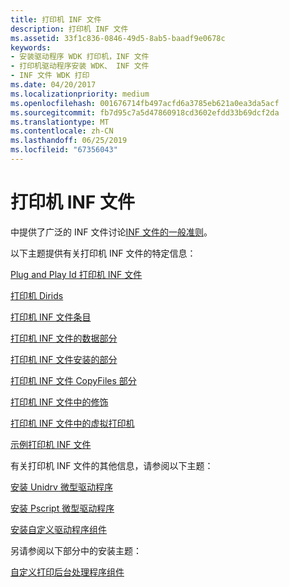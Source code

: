 ```yaml
---
title: 打印机 INF 文件
description: 打印机 INF 文件
ms.assetid: 33f1c836-0846-49d5-8ab5-baadf9e0678c
keywords:
- 安装驱动程序 WDK 打印机，INF 文件
- 打印机驱动程序安装 WDK、 INF 文件
- INF 文件 WDK 打印
ms.date: 04/20/2017
ms.localizationpriority: medium
ms.openlocfilehash: 001676714fb497acfd6a3785eb621a0ea3da5acf
ms.sourcegitcommit: fb7d95c7a5d47860918cd3602efdd33b69dcf2da
ms.translationtype: MT
ms.contentlocale: zh-CN
ms.lasthandoff: 06/25/2019
ms.locfileid: "67356043"
---
```

# <a name="printer-inf-files"></a>打印机 INF 文件





中提供了广泛的 INF 文件讨论[INF 文件的一般准则](https://docs.microsoft.com/windows-hardware/drivers/install/general-guidelines-for-inf-files)。

以下主题提供有关打印机 INF 文件的特定信息：

[Plug and Play Id 打印机 INF 文件](plug-and-play-ids-for-printer-inf-files.md)

[打印机 Dirids](printer-dirids.md)

[打印机 INF 文件条目](printer-inf-file-entries.md)

[打印机 INF 文件的数据部分](printer-inf-file-data-sections.md)

[打印机 INF 文件安装的部分](printer-inf-file-install-sections.md)

[打印机 INF 文件 CopyFiles 部分](printer-inf-file-copyfiles-sections.md)

[打印机 INF 文件中的修饰](decorations-in-printer-inf-files.md)

[打印机 INF 文件中的虚拟打印机](virtual-printers-in-printer-inf-files.md)

[示例打印机 INF 文件](sample-printer-inf-files.md)

有关打印机 INF 文件的其他信息，请参阅以下主题：

[安装 Unidrv 微型驱动程序](installing-a-unidrv-minidriver.md)

[安装 Pscript 微型驱动程序](installing-a-pscript-minidriver.md)

[安装自定义驱动程序组件](installing-customized-driver-components.md)

另请参阅以下部分中的安装主题：

[自定义打印后台处理程序组件](print-spooler-components.md)

 

 




